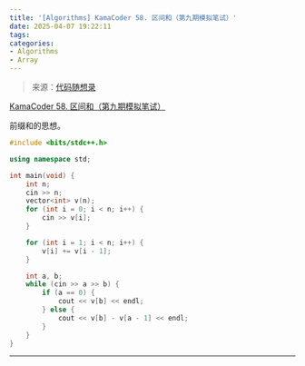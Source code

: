 ```yaml
---
title: '[Algorithms] KamaCoder 58. 区间和（第九期模拟笔试）'
date: 2025-04-07 19:22:11
tags:
categories: 
- Algorithms
- Array
---
```


> 来源：[代码随想录](https://programmercarl.com/)

[KamaCoder 58. 区间和（第九期模拟笔试）](https://kamacoder.com/problempage.php?pid=1070)

前缀和的思想。

```cpp
#include <bits/stdc++.h>

using namespace std;

int main(void) {
    int n;
    cin >> n;
    vector<int> v(n);
    for (int i = 0; i < n; i++) {
        cin >> v[i];
    }

    for (int i = 1; i < n; i++) {
        v[i] += v[i - 1];
    }

    int a, b;
    while (cin >> a >> b) {
        if (a == 0) {
            cout << v[b] << endl;
        } else {
            cout << v[b] - v[a - 1] << endl; 
        }
    }
}
```

---
